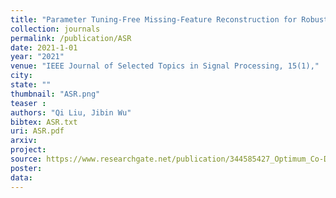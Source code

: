 ```yaml
---
title: "Parameter Tuning-Free Missing-Feature Reconstruction for Robust Sound Recognition"
collection: journals
permalink: /publication/ASR
date: 2021-1-01
year: "2021"
venue: "IEEE Journal of Selected Topics in Signal Processing, 15(1),"
city: 
state: ""
thumbnail: "ASR.png"
teaser : 
authors: "Qi Liu, Jibin Wu"
bibtex: ASR.txt
uri: ASR.pdf
arxiv: 
project: 
source: https://www.researchgate.net/publication/344585427_Optimum_Co-Design_for_Image_Denoising_between_Type-2_Fuzzy_Identifier_and_Matrix_Completion_Denoiser
poster: 
data:
---
```

